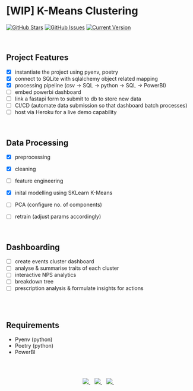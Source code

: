 [WIP] K-Means Clustering
============
[![GitHub Stars](https://img.shields.io/github/stars/jordanhoare/kmeans-clustering.svg)](https://github.com/jordanhoare/kmeans-clustering/stargazers) [![GitHub Issues](https://img.shields.io/github/issues/jordanhoare/kmeans-clustering.svg)](https://github.com/jordanhoare/kmeans-clustering/issues) [![Current Version](https://img.shields.io/badge/version-0.5.0-green.svg)](https://github.com/jordanhoare/kmeans-clustering) 


</br>

## Project Features
- [x] instantiate the project using pyenv, poetry
- [x] connect to SQLite with sqlalchemy object related mapping
- [x] processing pipeline (csv -> SQL -> python -> SQL -> PowerBI)
- [ ] embed powerbi dashboard
- [ ] link a fastapi form to submit to db to store new data 
- [ ] CI/CD (automate data submission so that dashboard batch processes)
- [ ] host via Heroku for a live demo capability

</br>

## Data Processing

- [x] preprocessing
- [x] cleaning
- [ ] feature engineering 
- [x] inital modelling using SKLearn K-Means
- [ ] PCA (configure no. of components)
- [ ] retrain (adjust params accordingly)


</br>

## Dashboarding
- [ ] create events cluster dashboard
- [ ] analyse & summarise traits of each cluster
- [ ] interactive NPS analytics 
- [ ] breakdown tree 
- [ ] prescription analysis & formulate insights for actions

</br>

<!-- ## Installation
To demo this application: clone the repo, navigate to the project folder and run `poetry shell` to open the venv.  Run the ` __main__.py ` file to start the server.  You can then access the web UI @ `http://127.0.0.1:8000/` -->

</br>

## Requirements 
- Pyenv (python)
- Poetry (python)
- PowerBI

 
</br>

</br>


<p align="center">
    <a href="https://www.linkedin.com/in/jordan-hoare/">
        <img src="https://img.shields.io/badge/LinkedIn-0077B5?style=for-the-badge&logo=linkedin&logoColor=white" />
    </a>&nbsp;&nbsp;
    <a href="https://www.kaggle.com/jordanhoare">
        <img src="https://img.shields.io/badge/Kaggle-20BEFF?style=for-the-badge&logo=Kaggle&logoColor=white" />
    </a>&nbsp;&nbsp;
    <a href="mailto:jordanhoare0@gmail.com">
        <img src="https://img.shields.io/badge/Gmail-D14836?style=for-the-badge&logo=gmail&logoColor=white" />
    </a>&nbsp;&nbsp;
</p>




